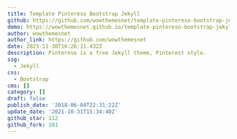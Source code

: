 ```yaml
---
title: Template Pintereso Bootstrap Jekyll
github: https://github.com/wowthemesnet/template-pintereso-bootstrap-jekyll
demo: https://wowthemesnet.github.io/template-pintereso-bootstrap-jekyll/
author: wowthemesnet
author_link: https://github.com/wowthemesnet
date: 2023-11-30T16:26:11.432Z
description: Pintereso is a free Jekyll theme, Pinterest style.
ssg:
  - Jekyll
css:
  - Bootstrap
cms: []
category: []
draft: false
publish_date: '2018-06-04T22:31:22Z'
update_date: '2021-10-31T15:34:40Z'
github_star: 112
github_fork: 101
---
```


